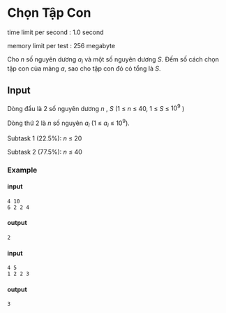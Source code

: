 # Chọn Tập Con
time limit per second : 1.0 second

memory limit per test : 256 megabyte

Cho $n$ số nguyên dương $a_i$ và một số nguyên dương $S$. Đếm số cách chọn tập con của mảng $a$, sao cho tập con đó có tổng là $S$.

## Input
Dòng đầu là 2 số nguyên dương $n$ , $S$ (1 ≤ $n$ ≤ 40, 1 ≤ $S$ ≤ $10^9$ )

Dòng thứ 2 là $n$ số nguyên $a_i$ (1 ≤ $a_i$ ≤ $10^9$).

Subtask 1 (22.5%): $n$ ≤ 20

Subtask 2 (77.5%): $n$ ≤ 40

### Example
#### input
```
4 10
6 2 2 4
```
#### output
```
2
```

#### input
```
4 5
1 2 2 3
```
#### output
```
3
```
